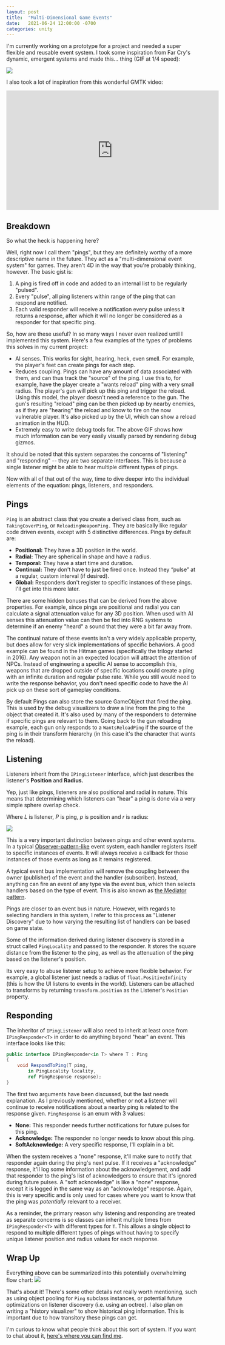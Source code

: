 ```yaml
---
layout: post
title:  "Multi-Dimensional Game Events"
date:   2021-06-24 12:00:00 -0700
categories: unity
---
```

I'm currently working on a prototype for a project and needed a super flexible and reusable event system. I took some inspiration from Far Cry's dynamic, emergent systems and made this... thing (GIF at 1/4 speed):

![](/blog/assets/tumblr_99e1a526e6b016f9f6b41252781046f1_2e0cca97_540.gif)

I also took a lot of inspiration from this wonderful GMTK video:
<iframe width="560" height="315" src="https://www.youtube.com/embed/SnpAAX9CkIc" title="YouTube video player" frameborder="0" allow="accelerometer; autoplay; clipboard-write; encrypted-media; gyroscope; picture-in-picture" allowfullscreen></iframe>

## Breakdown
So what the heck is happening here?

Well, right now I call them "pings", but they are definitely worthy of a more descriptive name in the future. They act as a "multi-dimensional event system" for games. They aren't 4D in the way that you're probably thinking, however. The basic gist is:

1.  A ping is fired off in code and added to an internal list to be regularly "pulsed".
2.  Every "pulse", all ping listeners within range of the ping that can respond are notified.
3.  Each valid responder will receive a notification every pulse unless it returns a response, after which it will no longer be considered as a responder for that specific ping.

So, how are these useful? In so many ways I never even realized until I implemented this system. Here's a few examples of the types of problems this solves in my current project:

*   AI senses. This works for sight, hearing, heck, even smell. For example, the player's feet can create pings for each step.
*   Reduces coupling. Pings can have any amount of data associated with them, and can thus track the "source" of the ping. I use this to, for example, have the player create a "wants reload" ping with a very small radius. The player's gun will pick up this ping and trigger the reload. Using this model, the player doesn't need a reference to the gun. The gun's resulting "reload" ping can be then picked up by nearby enemies, as if they are "hearing" the reload and know to fire on the now vulnerable player. It's also picked up by the UI, which can show a reload animation in the HUD.
*   Extremely easy to write debug tools for. The above GIF shows how much information can be very easily visually parsed by rendering debug gizmos.

It should be noted that this system separates the concerns of "listening" and "responding" -- they are two separate interfaces. This is because a single listener might be able to hear multiple different types of pings.

Now with all of that out of the way, time to dive deeper into the individual elements of the equation: pings, listeners, and responders.

## Pings

`Ping` is an abstract class that you create a derived class from, such as `TakingCoverPing`, or `ReloadingWeaponPing.` They are basically like regular code driven events, except with 5 distinctive differences. Pings by default are:

*   **Positional:** They have a 3D position in the world.
*   **Radial:** They are spherical in shape and have a radius.
*   **Temporal:** They have a start time and duration.
*   **Continual:** They don't have to just be fired once. Instead they “pulse” at a regular, custom interval (if desired).
*   **Global:** Responders don't register to specific instances of these pings. I'll get into this more later.

There are some hidden bonuses that can be derived from the above properties. For example, since pings are positional and radial you can calculate a signal attenuation value for any 3D position. When used with AI senses this attenuation value can then be fed into RNG systems to determine if an enemy "heard" a sound that they were a bit far away from.

The continual nature of these events isn't a very widely applicable property, but does allow for very slick implementations of specific behaviors. A good example can be found in the Hitman games (specifically the trilogy started in 2016). Any weapon not in an expected location will attract the attention of NPCs. Instead of engineering a specific AI sense to accomplish this, weapons that are dropped outside of specific locations could create a ping with an infinite duration and regular pulse rate. While you still would need to write the response behavior, you don't need specific code to have the AI pick up on these sort of gameplay conditions.

By default Pings can also store the source GameObject that fired the ping. This is used by the debug visualizers to draw a line from the ping to the object that created it. It's also used by many of the responders to determine if specific pings are relevant to them. Going back to the gun reloading example, each gun only responds to a `WantsReloadPing` if the source of the ping is in their transform hierarchy (in this case it's the character that wants the reload).

## Listening

Listeners inherit from the `IPingListener` interface, which just describes the listener's **Position** and **Radius.**

Yep, just like pings, listeners are also positional and radial in nature. This means that determining which listeners can "hear" a ping is done via a very simple sphere overlap check.

Where _L_ is listener, _P_ is ping, _p_ is position and _r_ is radius:

![](/blog/assets/tumblr_7d2d9a3c93ee800bd11ca7db864f7048_b8504079_540.png)

This is a very important distinction between pings and other event systems. In a typical [Observer-pattern-like](https://en.wikipedia.org/wiki/Observer_pattern) event system, each handler registers itself to specific instances of events. It will always receive a callback for those instances of those events as long as it remains registered.

A typical event bus implementation will remove the coupling between the owner (publisher) of the event and the handler (subscriber). Instead, anything can fire an event of any type via the event bus, which then selects handlers based on the type of event. This is also known as [the Mediator pattern](https://en.wikipedia.org/wiki/Mediator_pattern).

Pings are closer to an event bus in nature. However, with regards to selecting handlers in this system, I refer to this process as "Listener Discovery" due to how varying the resulting list of handlers can be based on game state.

Some of the information derived during listener discovery is stored in a struct called `PingLocality` and passed to the responder. It stores the square distance from the listener to the ping, as well as the attenuation of the ping based on the listener's position.

Its very easy to abuse listener setup to achieve more flexible behavior. For example, a global listener just needs a radius of `float.PositiveInfinity` (this is how the UI listens to events in the world). Listeners can be attached to transforms by returning `transform.position` as the Listener's `Position` property.

## Responding

The inheritor of `IPingListener` will also need to inherit at least once from `IPingResponder<T>` in order to do anything beyond "hear" an event. This interface looks like this:
```csharp
public interface IPingResponder<in T> where T : Ping
{
    void RespondToPing(T ping,
        in PingLocality locality,
        ref PingResponse response);
}
```

The first two arguments have been discussed, but the last needs explanation. As I previously mentioned, whether or not a listener will continue to receive notifications about a nearby ping is related to the response given. `PingResponse` is an enum with 3 values:

*   **None:** This responder needs further notifications for future pulses for this ping.
*   **Acknowledge:** The responder no longer needs to know about this ping.
*   **SoftAcknowledge:** A very specific response, I'll explain in a bit.

When the system receives a "none" response, it'll make sure to notify that responder again during the ping's next pulse. If it receives a "acknowledge" response, it'll log some information about the acknowledgement, and add that responder to the ping's list of acknowledgers to ensure that it's ignored during future pulses. A "soft acknowledge" is like a "none" response, except it is logged in the same way as an "acknowledge" response. Again, this is very specific and is only used for cases where you want to know that the ping was _potentially_ relevant to a receiver.

As a reminder, the primary reason why listening and responding are treated as separate concerns is so classes can inherit multiple times from `IPingResponder<T>` with different types for `T`. This allows a single object to respond to multiple different types of pings without having to specify unique listener position and radius values for each response.

## Wrap Up

Everything above can be summarized into this potentially overwhelming flow chart:
![](/blog/assets/tumblr_b0601c68a1c2ee05f0593110e7d31da8_954a6d57_540.png)

That's about it! There's some other details not really worth mentioning, such as using object pooling for `Ping` subclass instances, or potential future optimizations on listener discovery (i.e. using an octree). I also plan on writing a "history visualizer" to show historical ping information. This is important due to how transitory these pings can get.

I'm curious to know what people think about this sort of system. If you want to chat about it, [here's where you can find me](https://beardphantom.com/#contact).